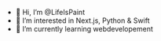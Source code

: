 - 👋 Hi, I’m @LifeIsPaint
- 👀 I’m interested in Next.js, Python & Swift
- 🌱 I’m currently learning webdevelopement

<!---
LifeIsPaint/LifeIsPaint is a ✨ special ✨ repository because its `README.md` (this file) appears on your GitHub profile.
You can click the Preview link to take a look at your changes.
--->
